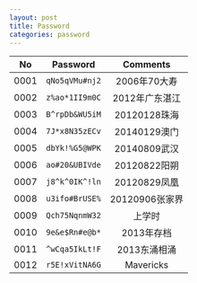 ```yaml
---
layout: post
title: Password
categories: password
---
```

No    |Password        |Comments
:----:|:--------------:|:--------------:
0001  |`qNo5qVMu#nj2`  |2006年70大寿
0002  |`z%ao*1II9m0C`  |2012年广东湛江
0003  |`B^rpDb&WU5iM`  |20120128珠海
0004  |`7J*x8N35zECv`  |20140129澳门
0005  |`dbYk!%G5@WPK`  |20140809武汉
0006  |`ao#20&UBIVde`  |20120822阳朔
0007  |`j8^k^0IK^!ln`  |20120829凤凰
0008  |`u3ifo#BrUSE%`  |20120906张家界
0009  |`Qch75NqnmW32`  |上学时
0010  |`9e&e$Rn#e@b*`  |2013年存档
0011  |`^wCqa5IkLt!F`  |2013东涌相涌
0012  |`r5E!xVitNA6G`  |Mavericks
